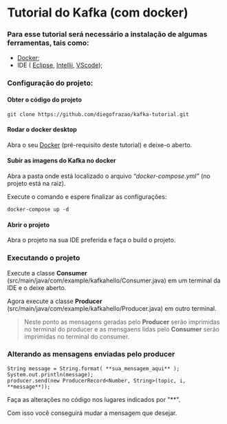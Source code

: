 # Tutorial do Kafka (com docker)

### Para esse tutorial será necessário a instalação de algumas ferramentas, tais como:
- [Docker](https://docs.docker.com/get-docker/);
- IDE (
    [Eclipse](https://www.eclipse.org/downloads/), 
    [Intellij](https://www.jetbrains.com/pt-br/idea/download/#section=windows), 
    [VScode](https://code.visualstudio.com/download));

### Configuração do projeto:

#### Obter o código do projeto

```shell
git clone https://github.com/diegofrazao/kafka-tutorial.git
```

#### Rodar o docker desktop
Abra o seu [Docker](https://docs.docker.com/get-docker/) (pré-requisito deste tutorial) e deixe-o aberto.

#### Subir as imagens do Kafka no docker
Abra a pasta onde está localizado o arquivo *“docker-compose.yml”* (no projeto está na raiz).

Execute o comando e espere finalizar as configurações:
```shell
docker-compose up -d
```

#### Abrir o projeto
Abra o projeto na sua IDE preferida e faça o build o projeto.

### Executando o projeto

Execute a classe **Consumer** (src/main/java/com/example/kafkahello/Consumer.java) em um terminal da IDE e o deixe aberto.

Agora execute a classe **Producer** (src/main/java/com/example/kafkahello/Producer.java) em outro terminal.

> Neste ponto as mensagens geradas pelo **Producer** serão imprimidas no terminal do producer e as mensgaens lidas pelo **Consumer** serão imprimidas no terminal do consumer.

### Alterando as mensagens enviadas pelo producer

```
String message = String.format( **sua_mensagem_aqui** );
System.out.println(message);
producer.send(new ProducerRecord<Number, String>(topic, i, **message**));
```

Faça as alterações no código nos lugares indicados por "**".

Com isso você conseguirá mudar a mensagem que desejar.
